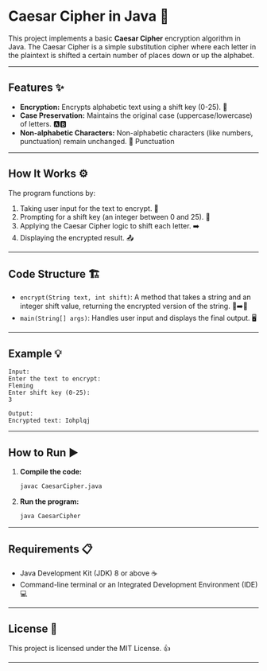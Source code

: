 # Caesar Cipher in Java 🔐

This project implements a basic **Caesar Cipher** encryption algorithm in Java. The Caesar Cipher is a simple substitution cipher where each letter in the plaintext is shifted a certain number of places down or up the alphabet.

---

## Features ✨

* **Encryption:** Encrypts alphabetic text using a shift key (0-25). 🔑
* **Case Preservation:** Maintains the original case (uppercase/lowercase) of letters. 🅰️🅱️
* **Non-alphabetic Characters:** Non-alphabetic characters (like numbers, punctuation) remain unchanged. 🔢 Punctuation

---

## How It Works ⚙️

The program functions by:

1.  Taking user input for the text to encrypt. 📝
2.  Prompting for a shift key (an integer between 0 and 25). 🔢
3.  Applying the Caesar Cipher logic to shift each letter. ➡️
4.  Displaying the encrypted result. 📤

---

## Code Structure 🏗️

* `encrypt(String text, int shift)`: A method that takes a string and an integer shift value, returning the encrypted version of the string. 📝➡️🔐
* `main(String[] args)`: Handles user input and displays the final output. 🖥️

---

## Example 💡

```
Input:
Enter the text to encrypt:
Fleming
Enter shift key (0-25):
3

Output:
Encrypted text: Iohplqj
```

---

## How to Run ▶️

1.  **Compile the code:**
    ```bash
    javac CaesarCipher.java
    ```

2.  **Run the program:**
    ```bash
    java CaesarCipher
    ```

---

## Requirements 📋

* Java Development Kit (JDK) 8 or above ☕
* Command-line terminal or an Integrated Development Environment (IDE) 💻

---

## License 📄

This project is licensed under the MIT License. 👍

---
